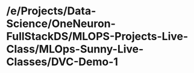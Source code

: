 # /e/Projects/Data-Science/OneNeuron-FullStackDS/MLOPS-Projects-Live-Class/MLOps-Sunny-Live-Classes/DVC-Demo-1

